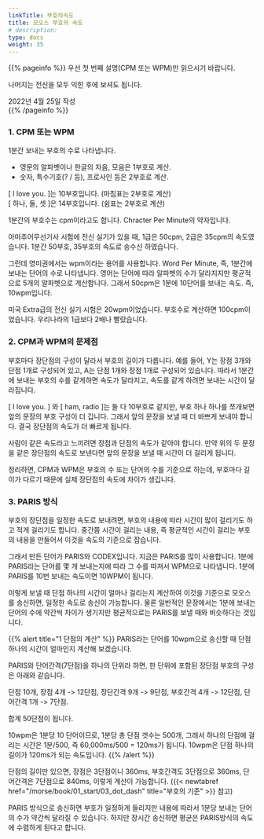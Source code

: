 ```yaml
---
linkTitle: 부호의속도
title: 모오스 부호의 속도
# description: 
type: docs
weight: 35
---
```

{{% pageinfo %}}
우선 첫 번째 설명(CPM 또는 WPM)만 읽으시기 바랍니다.

나머지는 전신을 모두 익힌 후에 보셔도 됩니다.

2022년 4월 25일 작성<br>
{{% /pageinfo %}}


### 1. CPM 또는 WPM

1분간 보내는 부호의 수로 나타냅니다.
- 영문의 알파벳이나 한글의 자음, 모음은 1부호로 계산.
- 숫자, 특수기호(? / 등), 프로사인 등은 2부호로 계산.

[ I love you. ]는 10부호입니다. (마침표는 2부호로 계산)<br>
[ 하나, 둘, 셋 ]은 14부호입니다. (쉼표는 2부호로 계산)

1분간의 부호수는 cpm이라고도 합니다. Chracter Per Minute의 약자입니다.

아마추어무선기사 시험에 전신 실기가 있을 때, 1급은 50cpm, 2급은 35cpm의 속도였습니다. 1분간 50부호, 35부호의 속도로 송수신 하였습니다.

그런데 영미권에서는 wpm이라는 용어를 사용합니다. Word Per Minute, 즉, 1분간에 보내는 단어의 수로 나타냅니다. 영어는 단어에 따라 알파벳의 수가 달라지지만 평균적으로 5개의 알파벳으로 계산합니다. 그래서 50cpm은 1분에 10단어를 보내는 속도. 즉, 10wpm입니다.

미국 Extra급의 전신 실기 시험은 20wpm이었습니다. 부호수로 계산하면 100cpm이었습니다. 우리나라의 1급보다 2배나 빨랐습니다.


### 2. CPM과 WPM의 문제점
부호마다 장단점의 구성이 달라서 부호의 길이가 다릅니다. 예를 들어, Y는 장점 3개와 단점 1개로 구성되어 있고, A는 단점 1개와 장점 1개로 구성되어 있습니다. 따라서 1분간에 보내는 부호의 수를 같게하면 속도가 달라지고, 속도를 같게 하려면 보내는 시간이 달라집니다. 

[ I love you. ] 와 [ ham, radio ]는 둘 다 10부호로 같지만, 부호 하나 하나를 쪼개보면 앞의 문장의 부호 구성이 더 깁니다. 그래서 앞의 문장을 보낼 때 더 바쁘게 보내야 합니다. 결국 장단점의 속도가 더 빠르게 됩니다.

사람이 같은 속도라고 느끼려면 장점과 단점의 속도가 같아야 합니다. 만약 위의 두 문장을 같은 장단점의 속도로 보낸다면 앞의 문장을 보낼 때 시간이 더 걸리게 됩니다.

정리하면, CPM과 WPM은 부호의 수 또는 단어의 수를 기준으로 하는데, 부호마다 길이가 다르기 때문에 실제 장단점의 속도에 차이가 생깁니다.

### 3. PARIS 방식

부호의 장단점을 일정한 속도로 보내려면, 부호의 내용에 따라 시간이 많이 걸리기도 하고 적게 걸리기도 합니다. 중간쯤 시간이 걸리는 내용, 즉 평균적인 시간이 걸리는 부호의 내용을 만들어서 이것을 속도의 기준으로 잡습니다.

그래서 만든 단어가 PARIS와 CODEX입니다. 지금은 PARIS를 많이 사용합니다. 1분에 PARIS라는 단어를 몇 개 보내는지에 따라 그 수를 따져서 WPM으로 나타냅니다. 1분에 PARIS를 10번 보내는 속도이면 10WPM이 됩니다.

이렇게 보낼 때 단점 하나의 시간이 얼마나 걸리는지 계산하여 이것을 기준으로 모오스를 송신하면, 일정한 속도로 송신이 가능합니다. 물론 일반적인 문장에서는 1분에 보내는 단어의 수에 약간씩 차이가 생기지만 평균적으로는 PARIS를 보낼 때와 비슷하다는 것입니다.

{{% alert title="1 단점의 계산" %}}
PARIS라는 단어를 10wpm으로 송신할 때 단점 하나의 시간이 얼마인지 계산해 보겠습니다.<br>

PARIS와 단어간격(7단점)을 하나의 단위라 하면, 한 단위에 포함된 장단점 부호의 구성은 아래와 같습니다.<br>

단점 10개, 장점 4개 -> 12단점, 장단간격 9개 -> 9단점, 부호간격 4개 -> 12단점, 단어간격 1개 -> 7단점.

합계 50단점이 됩니다.

10wpm은 1분당 10 단어이므로, 1분당 총 단점 갯수는 500개, 그래서 하나의 단점에 걸리는 시간은 1분/500, 즉 60,000ms/500 = 120ms가 됩니다. 10wpm은 단점 하나의 길이가 120ms가 되는 속도입니다.
{{% /alert %}}

단점의 길이만 있으면, 장점은 3단점이니 360ms, 부호간격도 3단점으로 360ms, 단어간격은 7단점으로 840ms, 이렇게 계산이 가능합니다.
({{< newtabref href="/morse/book/01_start/03_dot_dash" title="부호의 기준" >}} 참고)

PARIS 방식으로 송신하면 부호가 일정하게 들리지만 내용에 따라서 1분당 보내는 단어의 수가 약간씩 달라질 수 있습니다. 하지만 장시간 송신하면 평균은 PARIS방식의 속도에 수렴하게 된다고 합니다.



